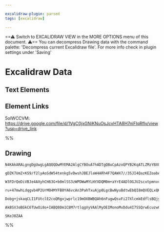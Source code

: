 ```yaml
---

excalidraw-plugin: parsed
tags: [excalidraw]

---
```

==⚠  Switch to EXCALIDRAW VIEW in the MORE OPTIONS menu of this document. ⚠== You can decompress Drawing data with the command palette: 'Decompress current Excalidraw file'. For more info check in plugin settings under 'Saving'



# Excalidraw Data

## Text Elements
## Element Links
5olWCCVM: https://drive.google.com/file/d/1VgC0jxGNiKNuOsJcvHTA8H7niFIqRflv/view?usp=drive_link

%%
## Drawing
```compressed-json
N4KAkARALgngDgUwgLgAQQQDwMYEMA2AlgCYBOuA7hADTgQBuCpAzoQPYB2KqATLZMzYBXUtiRoIACyhQ4zZAHoFAc0JRJQgEYA6bGwC2CgF7N6hbEcK4OCtptbErHALRY8RMpWdx8Q1TdIEfARcZgRmBShcZQUebQAObQBmGjoghH0EDihmbgBtcDBQMBKIEm4IAFY2fAB1AGF6gDUAWVSSyFhECozNBGJiXE1g9tLMbmcAdgAGSe0eSv5SmAnJ

gDZK7UmZ+KS9/f2lyAoSdW54tenkg5vDwshJBEJlaW4ARh4F7QAWX7//35JI4QazKEZoabA5hQUhsADWCHqNTYpAqAGI3ghMZjRpBNLhsHDlLChBxiEj8CiKjDrMw4LhAtlcRAAGaEfD4ADKsHB6EEHmZ0NhCNqp0k3D49wgQvhCG5MF50pq5WBJJeHHCuTQb2BbHp2DUK2100hUuJwjgAEliFrUHkALrAlnkTLW7gcIQc4GEMlYCq4abMklkjXM

W3FDrQeDiVBJe4AXyhCH63G+b0mlSS3zWPDWwMYLHYXDQM0m+aYrE4ADlOGJU2scxtpmnvcwACLpKAptAsghhYGaYRkgCiwUy2VtDuBQjggy7xHekzTlTe0ze2YAnLtgUQOHCKtJZPIlGRCIxtMo2GwwQhdAYFGzggpiAo3k1lPVpgArTAAcSrhAANJVkIADyzAAFLYPQAASAAqACC8QwZMHCEAAYpaACOABKLL4PQChmAgFAAPxCHSAC8p6MAA+

ru+47mwhLdqgvb4P2UrMO4MYFB0YA6vcAn3PahTxuAjp0LgcBwNyuBdtwEbQI8mQVEQLxQKMDCECRABCBJEsG5LIqiEhoiyFmWVp2AiIyUCWl2+jcsKiImei2JYkgSwQDZpB2Q5GT6YS5qksZlKmegNIcHSDJZJp3m+f5jnoeyXI8jGSoCgltlxQFTkwrKorEGcaCSqUiW5Y5zmyvKir8iqhQ+Tl2R5Thwjqpq7zZX5lUZKB+qGu8JrdUlGToZwU

Dobg+jskaqCLI1FUtclE2coQRgxjwprlc19mOXBWBQAh6nFugwQsvFi27XlcmkEdflsBQjy4AuaAel6V09ctGTDmSCEPU9ISvegDKwlQI29fo/1g3B0YVEZWncbCHIABrcBmawJNMlQ47jePfN5SM1PgACa5zfEk2hvG88TY3jePeUYV76IpUr0AQQgxlcG5iRD336G1oWhraEAI95xIkGtG0SttkAS8Q3IIHA3ALaU8stGwxAIL9QzBMD7GcWrp

AkBSVJoBGkC6TUwOi8o+IABQ8Om1C8M7rtlqgVyVAAlMyOEIMonoMvDdu4I7SSQrwEcuzw0ee9oPsQLzn12dVCL9VARa2u9+Dec600IP7vrGxwyis5GWS66xMKc8C2BEMraA1wgwIcAX3DN7qQhQLuMbN8npR2F+CDYDknJt3AGtazrwysQbLeNQSmeMHBV74OXpRdBlYTBKPRbMjZ0IGLD3RvZ6udSpSLH632C+RvgoRHXvK9r+659ieAiZ0I+4

SKeJ8ZAA
```
%%